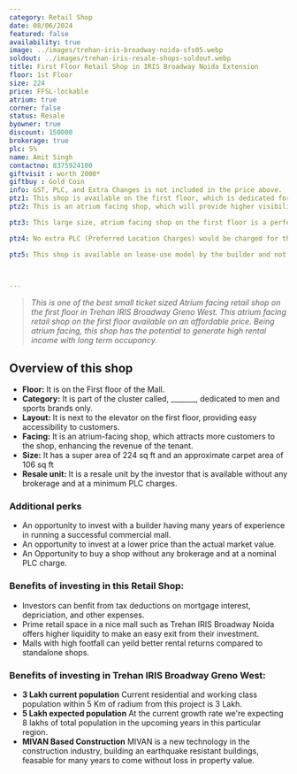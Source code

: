 ```yaml
---
category: Retail Shop
date: 08/06/2024
featured: false
availability: true
image: ../images/trehan-iris-broadway-noida-sfs05.webp
soldout: ../images/trehan-iris-resale-shops-soldout.webp
title: First Floor Retail Shop in IRIS Broadway Noida Extension
floor: 1st Floor
size: 224
price: FFSL-lockable
atrium: true
corner: false
status: Resale
byowner: true
discount: 150000
brokerage: true
plc: 5%
name: Amit Singh
contactno: 8375924100
giftvisit : worth 2000*
giftbuy : Gold Coin
info: GST, PLC, and Extra Changes is not included in the price above.
ptz1: This shop is available on the first floor, which is dedicated for Mens and Sports retail shops only.
ptz2: This is an atrium facing shop, which will provide higher visibility and footfall. Therefore, a rental yield for this shops can be expected.

ptz3: This large size, atrium facing shop on the first floor is a perfect match for an established mens and sports brand. Trehan already has tied up with multiple such brand for renting shops upon opening.

ptz4: No extra PLC (Preferred Location Charges) would be charged for this shop even though the shop is atrium facing and right beside the escalators.

ptz5: This shop is available on lease-use model by the builder and not for personal use.



---
```


> _This is one of the best small ticket sized Atrium facing retail shop on the first floor in Trehan IRIS Broadway Greno West. This atrium facing retail shop on the first floor available on an affordable price. Being atrium facing, this shop has the potential to generate high rental income with long term occupancy._

## Overview of this shop
* **Floor:** It is on the First floor of the Mall.
* **Category:** It is part of the cluster called, _______, dedicated to men and sports brands only.
* **Layout:** It is next to the elevator on the first floor, providing easy accessibility to customers.
* **Facing:** It is an atrium-facing shop, which attracts more customers to the shop, enhancing the revenue of the tenant.
* **Size:** It has a super area of 224 sq ft and an approximate carpet area of 106 sq ft
* **Resale unit:** It is a resale unit by the investor that is available without any brokerage and at a minimum PLC charges.

### Additional perks
* An opportunity to invest with a builder having many years of experience in running a successful commercial mall.
* An opportunity to invest at a lower price than the actual market value.
* An Opportunity to buy a shop without any brokerage and at a nominal PLC charge.

### Benefits of investing in this Retail Shop:
* Investors can benfit from tax deductions on mortgage interest, depriciation, and other expenses.
* Prime retail space in a nice mall such as Trehan IRIS Broadway Noida offers higher liquidity to make an easy exit from their investment.
* Malls with high footfall can yeild better rental returns compared to standalone shops.

### Benefits of investing in Trehan IRIS Broadway Greno West:
* **3 Lakh current population** Current residential and working class population within 5 Km of radium from this project is 3 Lakh.
* **5 Lakh expected population** At the current growth rate we're expecting 8 lakhs of total population in the upcoming years in this particular region.
* **MIVAN Based Construction** MIVAN is a new technology in the construction industry, building an earthquake resistant buildings, feasable for many years to come without loss in property value.